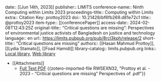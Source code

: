 date:: [[Jun 14th, 2023]]
publisher:: LIMITS
conference-name:: Ninth Computing within Limits 2023
proceedings-title:: Computing within Limits
extra:: Citation Key: prottoy2023
doi:: 10.21428/bf6fb269.d81e72c1
title:: @prottoy2023
item-type:: [[conferencePaper]]
access-date:: 2024-02-08T12:43:25Z
original-title:: “Critical questions are missing”: Perspectives of environmental justice activists of Bangladesh on justice and technology
language:: en
url:: https://limits.pubpub.org/pub/8rcl3kph/release/2
short-title:: “Critical questions are missing”
authors:: [[Hasan Mahmud Prottoy]], [[Lydia Stamato]], [[Foad Hamidi]]
library-catalog:: limits.pubpub.org
links:: [Local library](zotero://select/groups/2386895/items/MASAJMT8), [Web library](https://www.zotero.org/groups/2386895/items/MASAJMT8)

- [[Attachments]]
	- [Full Text PDF](https://limits.pubpub.org/pub/8rcl3kph/download/pdf) {{zotero-imported-file RWSEXN32, "Prottoy et al. - 2023 - “Critical questions are missing” Perspectives of .pdf"}}